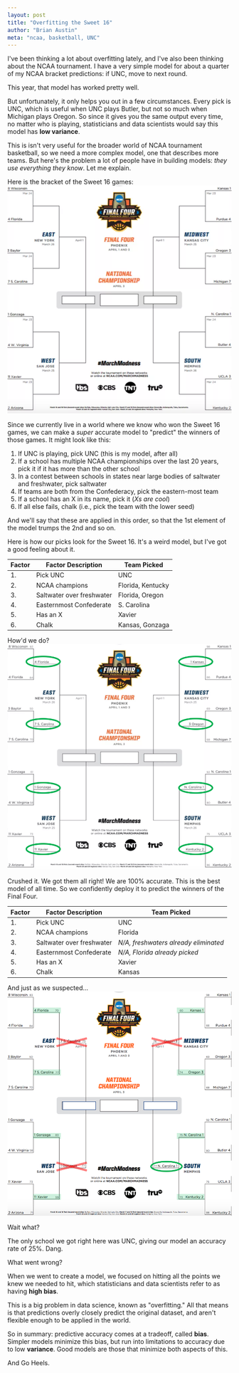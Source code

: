 ```yaml
---
layout: post
title: "Overfitting the Sweet 16"
author: "Brian Austin"
meta: "ncaa, basketball, UNC"
---
```

I've been thinking a lot about overfitting lately, and I've also been thinking about the NCAA tournament. I have a very simple model for about a quarter of my NCAA bracket predictions: if UNC, move to next round.

This year, that model has worked pretty well.

But unfortunately, it only helps you out in a few circumstances. Every pick is UNC, which is useful when UNC plays Butler, but not so much when Michigan plays Oregon. So since it gives you the same output every time, no matter who is playing, statisticians and data scientists would say this model has **low variance**.

This is isn't very useful for the broader world of NCAA tournament basketball, so we need a more complex model, one that describes more teams. But here's the problem a lot of people have in building models: *they use everything they know*. Let me explain.

Here is the bracket of the Sweet 16 games:
![where's Dook?](https://raw.githubusercontent.com/austinbrian/austinbrian.github.io/master/assets/ncaa_ss_bracket_8blank.png)

Since we currently live in a world where we know who won the Sweet 16 games, we can make a *super* accurate model to "predict" the winners of those games. It might look like this:
1. If UNC is playing, pick UNC (this is my model, after all)
2. If a school has multiple NCAA championships over the last 20 years, pick it if it has more than the other school
3. In a contest between schools in states near large bodies of saltwater and freshwater, pick saltwater
4. If teams are both from the Confederacy, pick the eastern-most team
5. If a school has an X in its name, pick it (*Xs are cool*)
6. If all else fails, chalk (i.e., pick the team with the lower seed)

And we'll say that these are applied in this order, so that the 1st element of the model trumps the 2nd and so on.

Here is how our picks look for the Sweet 16. It's a weird model, but I've got a good feeling about it.

Factor | Factor Description | Team Picked
----|-----|------
1. | Pick UNC | UNC
2. | NCAA champions | Florida, Kentucky
3. | Saltwater over freshwater | Florida, Oregon
4. | Easternmost Confederate | S. Carolina
5. | Has an X | Xavier
6. | Chalk | Kansas, Gonzaga


How'd we do?
![wow such prediction](https://raw.githubusercontent.com/austinbrian/austinbrian.github.io/master/assets/NCAA_ss_circles.png)

Crushed it. We got them all right! We are 100% accurate. This is the best model of all time. So we confidently deploy it to predict the winners of the Final Four.

Factor | Factor Description | Team Picked
----|-----|------
1. | Pick UNC | UNC
2. | NCAA champions | Florida
3. | Saltwater over freshwater | *N/A, freshwaters already eliminated*
4. | Easternmost Confederate | *N/A, Florida already picked*
5. | Has an X | Xavier
6. | Chalk | Kansas

And just as we suspected...
![not as good](https://raw.githubusercontent.com/austinbrian/austinbrian.github.io/master/assets/NCAA_ss_xxxs.png)

Wait what?

The only school we got right here was UNC, giving our model an accuracy rate of 25%. Dang.

What went wrong?

When we went to create a model, we focused on hitting all the points we knew we needed to hit, which statisticians and data scientists refer to as having **high bias**.

This is a big problem in data science, known as "overfitting." All that means is that predictions overly closely predict the original dataset, and aren't flexible enough to be applied in the world.

So in summary: predictive accuracy comes at a tradeoff, called **bias**. Simpler models minimize this bias, but run into limitations to accuracy due to low **variance**. Good models are those that minimize both aspects of this.

And Go Heels.
